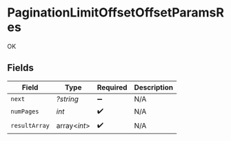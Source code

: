 # PaginationLimitOffsetOffsetParamsRes

OK


## Fields

| Field              | Type               | Required           | Description        |
| ------------------ | ------------------ | ------------------ | ------------------ |
| `next`             | *?string*          | :heavy_minus_sign: | N/A                |
| `numPages`         | *int*              | :heavy_check_mark: | N/A                |
| `resultArray`      | array<*int*>       | :heavy_check_mark: | N/A                |